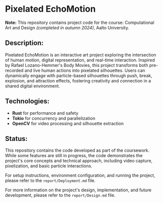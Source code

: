 # Pixelated EchoMotion

**Note:** This repository contains project code for the course: Computational Art and Design _(completed in autumn 2024)_, Aalto University.

## Description:

Pixelated EchoMotion is an interactive art project exploring the intersection of human motion, digital representation, and real-time interaction. Inspired by Rafael Lozano-Hemmer's Body Movies, this project transforms both pre-recorded and live human actions into pixelated silhouettes. Users can dynamically engage with particle-based silhouettes through push, break, explosion, and attraction effects, fostering creativity and connection in a shared digital environment.

## Technologies:

- **Rust** for performance and safety
- **Tokio** for concurrency and parallelization
- **OpenCV** for video processing and silhouette extraction

## Status:
This repository contains the code developed as part of the coursework. While some features are still in progress, the code demonstrates the project's core concepts and technical approach, including video capture, pixelization, and basic particle interactions.

For setup instructions, environment configuration, and running the project, please refer to the `report/Deployment.md` file.

For more information on the project's design, implementation, and future development, please refer to the `report/Design.md` file.
